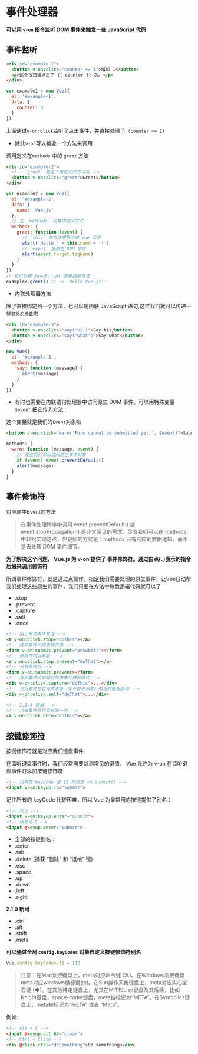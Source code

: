 # 事件处理器

**可以用 `v-on` 指令监听 DOM 事件来触发一些 JavaScript 代码**

## 事件监听

```html
<div id="example-1">
  <button v-on:click="counter += 1">增加 1</button>
  <p>这个按钮被点击了 {{ counter }} 次。</p>
</div>
```

```js
var example1 = new Vue({
  el: '#example-1',
  data: {
    counter: 0
  }
})
```

上面通过`v-on:click`监听了点击事件，并直接处理了（`counter += 1`）

- 除此`v-on`可以接收一个方法来调用

调用定义在`methods` 中的 `greet` 方法

```html
<div id="example-2">
  <!-- `greet` 是在下面定义的方法名 -->
  <button v-on:click="greet">Greet</button>
</div>
```

```js
var example2 = new Vue({
  el: '#example-2',
  data: {
    name: 'Vue.js'
  },
  // 在 `methods` 对象中定义方法
  methods: {
    greet: function (event) {
      // `this` 在方法里指当前 Vue 实例
      alert('Hello ' + this.name + '!')
      // `event` 是原生 DOM 事件
      alert(event.target.tagName)
    }
  }
})
// 也可以用 JavaScript 直接调用方法
example2.greet() // -> 'Hello Vue.js!'
```

- 内联处理器方法

除了直接绑定到一个方法，也可以用内联 JavaScript 语句,这样我们就可以传递一些`额外的参数`啦

```html
<div id="example-3">
  <button v-on:click="say('hi')">Say hi</button>
  <button v-on:click="say('what')">Say what</button>
</div>
```


```js
new Vue({
  el: '#example-3',
  methods: {
    say: function (message) {
      alert(message)
    }
  }
})
```

- 有时也需要在内联语句处理器中访问原生 DOM 事件。可以用特殊变量 `$event` 把它传入方法：

这个变量就是我们的`Event`对象啦

```html
<button v-on:click="warn('Form cannot be submitted yet.', $event)">Submit</button>
```

```js
methods: {
  warn: function (message, event) {
    // 现在我们可以访问原生事件对象
    if (event) event.preventDefault()
    alert(message)
  }
}
```

## 事件修饰符

对应原生Event的方法

> 在事件处理程序中调用 event.preventDefault() 或 event.stopPropagation() 是非常常见的需求。尽管我们可以在 methods 中轻松实现这点，但更好的方式是：methods 只有纯粹的数据逻辑，而不是去处理 DOM 事件细节。

**为了解决这个问题， Vue.js 为 v-on 提供了 事件修饰符。通过由点(`.`)表示的指令后缀来调用修饰符**

所谓事件修饰符，就是通过点操作，指定我们需要处理的原生事件，让Vue自动帮我们处理这些原生的事件，我们只要在方法中熟悉逻辑代码就可以了

- .stop
- .prevent
- .capture
- .self
- .once

```html
<!-- 阻止单击事件冒泡 -->
<a v-on:click.stop="doThis"></a>
<!-- 提交事件不再重载页面 -->
<form v-on:submit.prevent="onSubmit"></form>
<!-- 修饰符可以串联  -->
<a v-on:click.stop.prevent="doThat"></a>
<!-- 只有修饰符 -->
<form v-on:submit.prevent></form>
<!-- 添加事件侦听器时使用事件捕获模式 -->
<div v-on:click.capture="doThis">...</div>
<!-- 只当事件在该元素本身（而不是子元素）触发时触发回调 -->
<div v-on:click.self="doThat">...</div>

<!-- 2.1.4 新增 -->
<!-- 点击事件将只会触发一次 -->
<a v-on:click.once="doThis"></a>
```

## [按键修饰符](https://cn.vuejs.org/v2/guide/events.html#按键修饰符)

按键修饰符就是对应我们键盘事件  

在监听键盘事件时，我们经常需要监测常见的键值。 Vue 允许为 v-on 在监听键盘事件时添加按键修饰符

```html
<!-- 只有在 keyCode 是 13 时调用 vm.submit() -->
<input v-on:keyup.13="submit">
```

记住所有的 keyCode 比较困难，所以 Vue 为最常用的按键提供了别名：

```html
<!-- 同上 -->
<input v-on:keyup.enter="submit">
<!-- 缩写语法 -->
<input @keyup.enter="submit">
```

- 全部的按键别名：
- .enter
- .tab
- .delete (捕获 “删除” 和 “退格” 键)
- .esc
- .space
- .up
- .down
- .left
- .right

**2.1.0 新增**
- .ctrl
- .alt
- .shift
- .meta

**可以通过全局 `config.keyCodes` 对象自定义按键修饰符别名**

```js
Vue.config.keyCodes.f1 = 112
```

> 注意：在Mac系统键盘上，meta对应命令键 (⌘)。在Windows系统键盘meta对应windows徽标键(⊞)。在Sun操作系统键盘上，meta对应实心宝石键 (◆)。在其他特定键盘上，尤其在MIT和Lisp键盘及其后续，比如Knight键盘，space-cadet键盘，meta被标记为“META”。在Symbolics键盘上，meta被标记为“META” 或者 “Meta”。

例如:

```html
<!-- Alt + C -->
<input @keyup.alt.67="clear">
<!-- Ctrl + Click -->
<div @click.ctrl="doSomething">Do something</div>
```